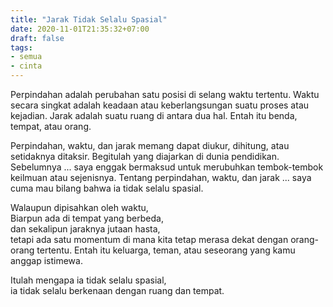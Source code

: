 ```yaml
---
title: "Jarak Tidak Selalu Spasial"
date: 2020-11-01T21:35:32+07:00
draft: false
tags:
- semua
- cinta
---
```


Perpindahan adalah perubahan satu posisi di selang waktu tertentu. Waktu secara singkat adalah keadaan atau keberlangsungan suatu proses atau kejadian. Jarak adalah suatu ruang di antara dua hal. Entah itu benda, tempat, atau orang.  


Perpindahan, waktu, dan jarak memang dapat diukur, dihitung, atau setidaknya ditaksir. Begitulah yang diajarkan di dunia pendidikan. Sebelumnya ... saya enggak bermaksud untuk merubuhkan tembok-tembok keilmuan atau sejenisnya. Tentang perpindahan, waktu, dan jarak ... saya cuma mau bilang bahwa ia tidak selalu spasial. 

Walaupun dipisahkan oleh waktu,  
Biarpun ada di tempat yang berbeda,  
dan sekalipun jaraknya jutaan hasta,  
tetapi ada satu momentum di mana kita tetap merasa dekat dengan orang-orang tertentu. Entah itu keluarga, teman, atau seseorang yang kamu anggap istimewa.

Itulah mengapa ia tidak selalu spasial,  
ia tidak selalu berkenaan dengan ruang dan tempat.
